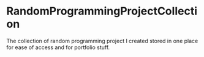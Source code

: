 # RandomProgrammingProjectCollection
The collection of random programming project I created stored in one place for ease of access and for portfolio stuff.
